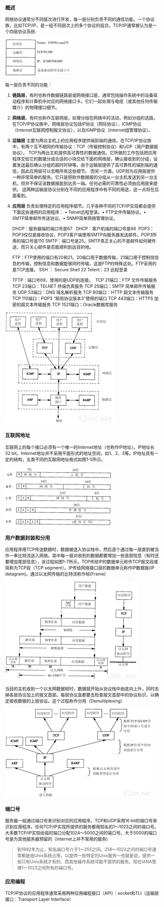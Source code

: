 ### 概述

网络协议通常分不同层次进行开发，每一层分别负责不同的通信功能。一个协议族，比如TCP/IP，是一组不同层次上的多个协议的组合。TCP/IP通常被认为是一个四层协议系统.

![](./images/01.png)	

每一层负责不同的功能：

1. **链路层**，有时也称作数据链路层或网络接口层，通常包括操作系统中的设备驱动程序和计算机中对应的网络接口卡。它们一起处理与电缆（或其他任何传输媒介）的物理接口细节。
2. **网络层**，有时也称作互联网层，处理分组在网络中的活动，例如分组的选路。在TCP/IP协议族中，网络层协议包括IP协议（网际协议），ICMP协议（Internet互联网控制报文协议），以及IGMP协议（Internet组管理协议）。
3. **运输层** 主要为两台主机上的应用程序提供端到端的通信。在TCP/IP协议族中，有两个互不相同的传输协议：TCP（传输控制协议）和UDP（用户数据报协议）。
   TCP为两台主机提供高可靠性的数据通信。它所做的工作包括把应用程序交给它的数据分成合适的小块交给下面的网络层，确认接收到的分组，设置发送最后确认分组的超时时钟等。由于运输层提供了高可靠性的端到端的通信，因此应用层可以忽略所有这些细节。
   而另一方面，UDP则为应用层提供一种非常简单的服务。它只是把称作数据报的分组从一台主机发送到另一台主机，但并不保证该数据报能到达另一端。任何必需的可靠性必须由应用层来提供。
   这两种运输层协议分别在不同的应用程序中有不同的用途，这一点将在后面看到。
4. **应用层** 负责处理特定的应用程序细节。几乎各种不同的TCP/IP实现都会提供下面这些通用的应用程序：
   • Telnet远程登录。• FTP文件传输协议。• SMTP简单邮件传送协议。• SNMP简单网络管理协议。

    DHCP：服务器端的端口号是67  
    DHCP：客户机端的端口号是68 
    POP3：POP3仅仅是接收协议，POP3客户端使用SMTP向服务器发送邮件。POP3所用的端口号是110
    SMTP：端口号是25。SMTP真正关心的不是邮件如何被传送，而只关心邮件是否能顺利到达目的地。
    
    
    FTP：FTP使用的端口有20和21。20端口用于数据传输，21端口用于控制信信息的传输，控制信息和数据能够同时传输，这是FTP的特殊这处。FTP采用的是TCP连接。
    SSH ： Secure Shell 22
    Telent：23 远程登录


    TFTP：端口号69，使用的是UDP的连接。 
    TCP 21端口：FTP 文件传输服务 
    TCP 23端口：TELNET 终端仿真服务 TCP 25端口：SMTP 简单邮件传输服务 UDP 53端口：DNS 域名解析服务 TCP 80端口：HTTP 超文本传输服务 
    TCP 110端口：POP3 “邮局协议版本3”使用的端口 TCP 443端口：HTTPS 加密的超文本传输服务 TCP 1521端口：Oracle数据库服务 


![tcp](./images/02.png)



### 互联网地址

互联网上的每个接口必须有一个唯一的Internet地址（也称作IP地址）。IP地址长32 bit。Internet地址并不采用平面形式的地址空间，如1、2、3等。IP地址具有一定的结构，五类不同的互联网地址格式如图1-5所示。

![](./images/04.png)

### 用户数据封装和分用

应用程序用TCP传送数据时，数据被送入协议栈中，然后逐个通过每一层直到被当作一串比特流送入网络。其中每一层对收到的数据都要增加一些首部信息（有时还要增加尾部信息），该过程如图1-7所示。TCP传给IP的数据单元称作TCP报文段或简称为TCP段（TCP segment）。IP传给网络接口层的数据单元称作IP数据报(IP datagram)。通过以太网传输的比特流称作帧(Frame)

![](./images/5.png)

当目的主机收到一个以太网数据帧时，数据就开始从协议栈中由底向上升，同时去掉各层协议加上的报文首部。每层协议盒都要去检查报文首部中的协议标识，以确定接收数据的上层协议。这个过程称作分用（Demultiplexing）

![](./images/6.png)

### 端口号

服务器一般通过端口号来识别对应的应用程序。TCP和UDP采用16 bit的端口号来识别应用程序。任何TCP/IP实现所提供的服务都用知名的1～1023之间的端口号。大多数TCP/IP实现给临时端口分配1024～5000之间的端口号。大于5000的端口号是为其他服务器预留的（Internet上并不常用的服务)

> 到1992年为止，知名端口号介于1～255之间。256～1023之间的端口号通常都是由Unix系统占用，以提供一些特定的Unix服务—也就是说，提供一些只有Unix系统才有的、而其他操作系统可能不提供的服务。现在IANA管理1～1023之间所有的端口号。



### 应用编程

TCP/IP协议的应用程序通常采用两种应用编程接口（API）：socket和TLI（运输层接口：Transport Layer Interface）
